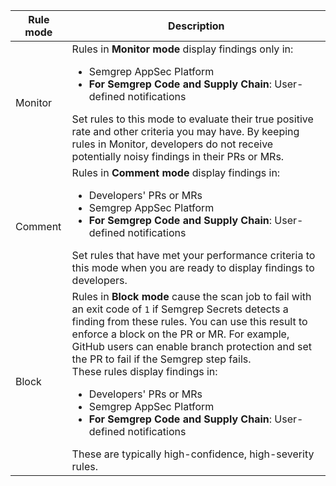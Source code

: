 | Rule mode | Description |
| -------   | ------ |
| Monitor   | Rules in **Monitor mode** display findings only in: <ul><li>Semgrep AppSec Platform</li><li><strong>For Semgrep Code and Supply Chain</strong>: User-defined notifications</li></ul>Set rules to this mode to evaluate their true positive rate and other criteria you may have. By keeping rules in Monitor, developers do not receive potentially noisy findings in their PRs or MRs.  |
| Comment   | Rules in **Comment mode** display findings in:<ul><li>Developers' PRs or MRs</li><li>Semgrep AppSec Platform</li><li><strong>For Semgrep Code and Supply Chain</strong>: User-defined notifications</li></ul>Set rules that have met your performance criteria to this mode when you are ready to display findings to developers.     |
| Block     | Rules in **Block mode** cause the scan job to fail with an exit code of `1` if Semgrep Secrets detects a finding from these rules. You can use this result to enforce a block on the PR or MR. For example, GitHub users can enable branch protection and set the PR to fail if the Semgrep step fails. <br />These rules display findings in:<ul><li>Developers' PRs or MRs</li><li>Semgrep AppSec Platform</li><li><strong>For Semgrep Code and Supply Chain</strong>: User-defined notifications</li></ul>These are typically high-confidence, high-severity rules. |
